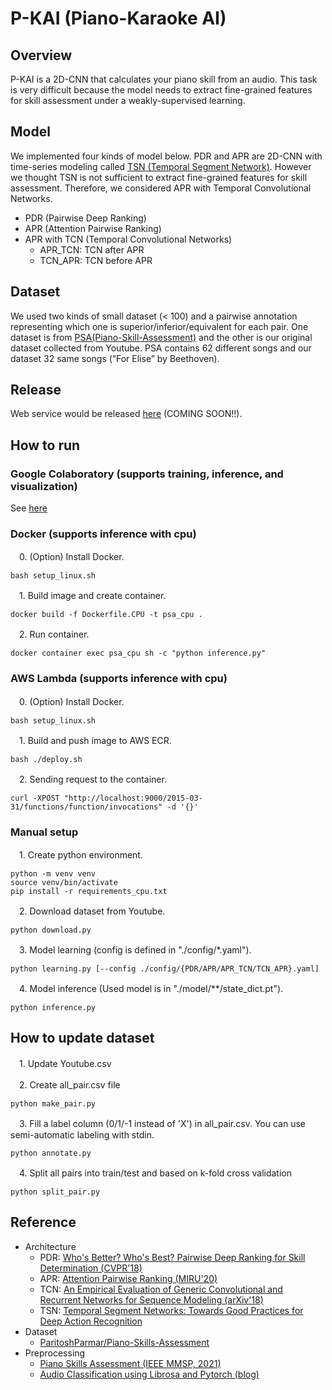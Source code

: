 # P-KAI (Piano-Karaoke AI)

## Overview

P-KAI is a 2D-CNN that calculates your piano skill from an audio.
This task is very difficult because the model needs to extract fine-grained features for skill assessment under a weakly-supervised learning.

## Model

We implemented four kinds of model below.
PDR and APR are 2D-CNN with time-series modeling called [TSN (Temporal Segment Network)](https://arxiv.org/abs/1608.00859).
However we thought TSN is not sufficient to extract fine-grained features for skill assessment.
Therefore, we considered APR with Temporal Convolutional Networks.

- PDR (Pairwise Deep Ranking)
- APR (Attention Pairwise Ranking)
- APR with TCN (Temporal Convolutional Networks)
  - APR_TCN: TCN after APR
  - TCN_APR: TCN before APR

## Dataset

We used two kinds of small dataset (< 100) and a pairwise annotation representing which one is superior/inferior/equivalent for each pair.
One dataset is from [PSA(Piano-Skill-Assessment)](https://github.com/ParitoshParmar/Piano-Skills-Assessment) and the other is our original dataset collected from Youtube.
PSA contains 62 different songs and our dataset 32 same songs (”For Elise” by Beethoven).

## Release

Web service would be released [here](https://feature.d3c5bfncikrlyq.amplifyapp.com) (COMING SOON!!).

## How to run

### Google Colaboratory (supports training, inference, and visualization)

See [here](https://colab.research.google.com/drive/1CDboBGtF6i3MOdFJEbY6IBdowrJfEsj_?usp=sharing)

### Docker (supports inference with cpu)

　0. (Option) Install Docker.

    bash setup_linux.sh

　1. Build image and create container.

    docker build -f Dockerfile.CPU -t psa_cpu .

　2. Run container.

    docker container exec psa_cpu sh -c "python inference.py"

### AWS Lambda (supports inference with cpu)

　0. (Option) Install Docker.

    bash setup_linux.sh

　1. Build and push image to AWS ECR.

    bash ./deploy.sh

　2. Sending request to the container.

    curl -XPOST "http://localhost:9000/2015-03-31/functions/function/invocations" -d '{}'

### Manual setup

　1. Create python environment.

    python -m venv venv
    source venv/bin/activate
    pip install -r requirements_cpu.txt

　2. Download dataset from Youtube.

    python download.py

　3. Model learning (config is defined in "./config/*.yaml").

    python learning.py [--config ./config/{PDR/APR/APR_TCN/TCN_APR}.yaml]

　4. Model inference (Used model is in "./model/**/state_dict.pt").

    python inference.py

## How to update dataset

　1. Update Youtube.csv

　2. Create all_pair.csv file

    python make_pair.py

　3. Fill a label column (0/1/-1 instead of 'X') in all_pair.csv. You can use semi-automatic labeling with stdin.

    python annotate.py

　4. Split all pairs into train/test and based on k-fold cross validation

    python split_pair.py

## Reference

- Architecture
  - PDR: [Who's Better? Who's Best? Pairwise Deep Ranking for Skill Determination (CVPR'18)](https://arxiv.org/abs/1703.09913)
  - APR: [Attention Pairwise Ranking (MIRU'20)](https://github.com/mosa-mprg/attention_pairwise_ranking)
  - TCN: [An Empirical Evaluation of Generic Convolutional and Recurrent Networks for Sequence Modeling (arXiv'18)](https://github.com/locuslab/TCN)
  - TSN: [Temporal Segment Networks: Towards Good Practices for Deep Action Recognition](https://arxiv.org/abs/1608.00859)
- Dataset
  - [ParitoshParmar/Piano-Skills-Assessment](https://github.com/ParitoshParmar/Piano-Skills-Assessment)
- Preprocessing
  - [Piano Skills Assessment (IEEE MMSP, 2021)](https://arxiv.org/abs/2101.04884)
  - [Audio Classification using Librosa and Pytorch (blog)](https://medium.com/@hasithsura/audio-classification-d37a82d6715)
